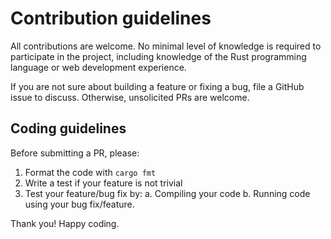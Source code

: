 # Contribution guidelines

All contributions are welcome. No minimal level of knowledge is required to participate in the project, including knowledge of the Rust programming language or web development experience.

If you are not sure about building a feature or fixing a bug, file a GitHub issue to discuss. Otherwise, unsolicited PRs are welcome.

## Coding guidelines

Before submitting a PR, please:

1. Format the code with `cargo fmt`
2. Write a test if your feature is not trivial
3. Test your feature/bug fix by:
  a. Compiling your code
  b. Running code using your bug fix/feature.

Thank you! Happy coding.